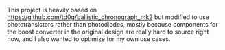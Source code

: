 This project is heavily based on https://github.com/td0g/ballistic_chronograph_mk2 but modified to use phototransistors rather than photodiodes, mostly because components for the boost converter in the original design are really hard to source right now, and I also wanted to optimize for my own use cases.